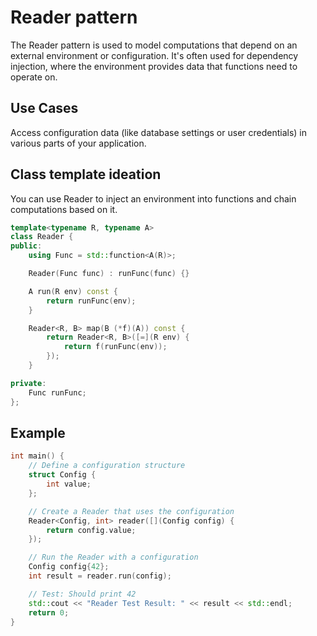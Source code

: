 # Reader pattern

The Reader pattern is used to model computations that depend on an external environment or configuration. It's often used for dependency injection, where the environment provides data that functions need to operate on.

## Use Cases

Access configuration data (like database settings or user credentials) in various parts of your application.

## Class template ideation

You can use Reader to inject an environment into functions and chain computations based on it.

```cpp
template<typename R, typename A>
class Reader {
public:
    using Func = std::function<A(R)>;

    Reader(Func func) : runFunc(func) {}

    A run(R env) const {
        return runFunc(env);
    }

    Reader<R, B> map(B (*f)(A)) const {
        return Reader<R, B>([=](R env) {
            return f(runFunc(env));
        });
    }

private:
    Func runFunc;
};
```

## Example

```cpp
int main() {
    // Define a configuration structure
    struct Config {
        int value;
    };

    // Create a Reader that uses the configuration
    Reader<Config, int> reader([](Config config) {
        return config.value;
    });

    // Run the Reader with a configuration
    Config config{42};
    int result = reader.run(config);

    // Test: Should print 42
    std::cout << "Reader Test Result: " << result << std::endl;
    return 0;
}
```
